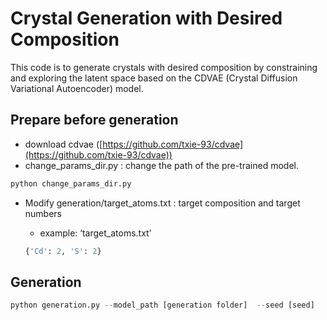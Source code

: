 # Crystal Generation with Desired Composition

This code is to generate crystals with desired composition by constraining and exploring the latent space based on  the CDVAE (Crystal Diffusion Variational Autoencoder) model. 



## Prepare before generation

- download cdvae ([https://github.com/txie-93/cdvae](https://github.com/txie-93/cdvae))
- change_params_dir.py
: change the path of the pre-trained model.

```python
python change_params_dir.py
```

- Modify generation/target_atoms.txt
: target composition and target numbers
    - example: ‘target_atoms.txt’
  
    ```python
    {'Cd': 2, 'S': 2}
    ```
  

## Generation

```python
python generation.py --model_path [generation folder]  --seed [seed]
```